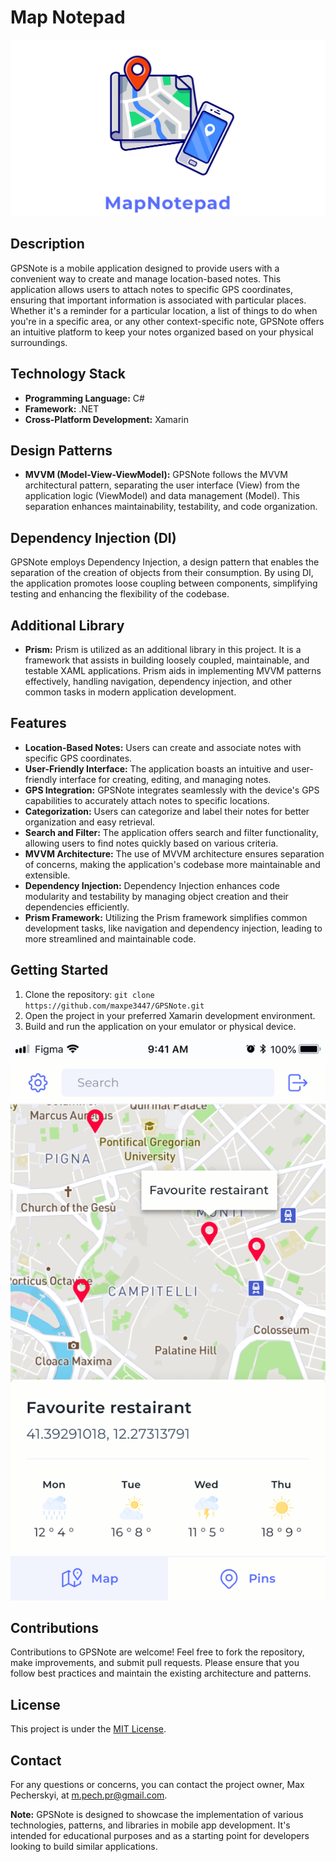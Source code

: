 # Map Notepad
![GPSNote Logo](https://github.com/maxpe3447/GPSNote/blob/master/images/logo.png)
## Description
GPSNote is a mobile application designed to provide users with a convenient way to create and manage location-based notes. This application allows users to attach notes to specific GPS coordinates, ensuring that important information is associated with particular places. Whether it's a reminder for a particular location, a list of things to do when you're in a specific area, or any other context-specific note, GPSNote offers an intuitive platform to keep your notes organized based on your physical surroundings.

## Technology Stack
- **Programming Language:** C#
- **Framework:** .NET
- **Cross-Platform Development:** Xamarin

## Design Patterns
- **MVVM (Model-View-ViewModel):** GPSNote follows the MVVM architectural pattern, separating the user interface (View) from the application logic (ViewModel) and data management (Model). This separation enhances maintainability, testability, and code organization.

## Dependency Injection (DI)
GPSNote employs Dependency Injection, a design pattern that enables the separation of the creation of objects from their consumption. By using DI, the application promotes loose coupling between components, simplifying testing and enhancing the flexibility of the codebase.

## Additional Library
- **Prism:** Prism is utilized as an additional library in this project. It is a framework that assists in building loosely coupled, maintainable, and testable XAML applications. Prism aids in implementing MVVM patterns effectively, handling navigation, dependency injection, and other common tasks in modern application development.

## Features
- **Location-Based Notes:** Users can create and associate notes with specific GPS coordinates.
- **User-Friendly Interface:** The application boasts an intuitive and user-friendly interface for creating, editing, and managing notes.
- **GPS Integration:** GPSNote integrates seamlessly with the device's GPS capabilities to accurately attach notes to specific locations.
- **Categorization:** Users can categorize and label their notes for better organization and easy retrieval.
- **Search and Filter:** The application offers search and filter functionality, allowing users to find notes quickly based on various criteria.
- **MVVM Architecture:** The use of MVVM architecture ensures separation of concerns, making the application's codebase more maintainable and extensible.
- **Dependency Injection:** Dependency Injection enhances code modularity and testability by managing object creation and their dependencies efficiently.
- **Prism Framework:** Utilizing the Prism framework simplifies common development tasks, like navigation and dependency injection, leading to more streamlined and maintainable code.

## Getting Started
1. Clone the repository: `git clone https://github.com/maxpe3447/GPSNote.git`
2. Open the project in your preferred Xamarin development environment.
3. Build and run the application on your emulator or physical device.

![Getting Started](https://github.com/maxpe3447/GPSNote/blob/master/images/use.png)

## Contributions
Contributions to GPSNote are welcome! Feel free to fork the repository, make improvements, and submit pull requests. Please ensure that you follow best practices and maintain the existing architecture and patterns.

## License
This project is under the [MIT License](https://github.com/maxpe3447/GPSNote/blob/main/LICENSE).

## Contact
For any questions or concerns, you can contact the project owner, Max Pecherskyi, at m.pech.pr@gmail.com.

**Note:**
GPSNote is designed to showcase the implementation of various technologies, patterns, and libraries in mobile app development. It's intended for educational purposes and as a starting point for developers looking to build similar applications.
